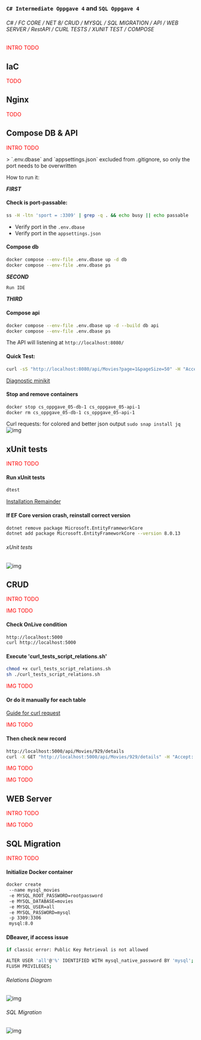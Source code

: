 ### `C# Intermediate Oppgave 4` and `SQL Oppgave 4`
###### C# / FC CORE / NET 8/ CRUD / MYSQL / SQL MIGRATION / API / WEB SERVER / RestAPI / CURL TESTS / XUNIT TEST / COMPOSE
<p style="color: red;">INTRO TODO</p>

## IaC
<p style="color: red;">TODO</p>

## Nginx
<p style="color: red;">TODO</p>

## Compose DB & API
<p style="color: red;">INTRO TODO</p>
> `.env.dbase` and `appsettings.json` excluded from .gitignore, so only the port needs to be overwritten

How to run it:

___FIRST___
#### Check is port-passable:
```sh
ss -H -ltn 'sport = :3309' | grep -q . && echo busy || echo passable
```
- Verify port in the `.env.dbase`
- Verify port in the `appsettings.json`

#### Compose db
```sh
docker compose --env-file .env.dbase up -d db
docker compose --env-file .env.dbase ps
```

___SECOND___
```sh
Run IDE
```

___THIRD___
#### Compose api
```sh
docker compose --env-file .env.dbase up -d --build db api
docker compose --env-file .env.dbase ps
```
The API will listening at `http://localhost:8080/`
#### Quick Test:
```sh
curl -sS "http://localhost:8080/api/Movies?page=1&pageSize=50" -H "Accept: application/json" | jq .
```

[Diagnostic minikit](https://github.com/VoltG3/cs_oppgave_05/blob/master/_doc/diag_mkit.md)

#### Stop and remove containers
```sh 
docker stop cs_oppgave_05-db-1 cs_oppgave_05-api-1
docker rm cs_oppgave_05-db-1 cs_oppgave_05-api-1
```

Curl requests: for colored and better json output `sudo snap install jq`
![img](https://github.com/VoltG3/cs_oppgave_05/blob/master/04.png)


## xUnit tests
<p style="color: red;">INTRO TODO</p>

#### Run xUnit tests
```sh
dtest
```

[Installation Remainder](https://github.com/VoltG3/cs_oppgave_05/blob/master/_doc/rem_xunit.md)

#### If EF Core version crash, reinstall correct version
```sh
dotnet remove package Microsoft.EntityFrameworkCore
dotnet add package Microsoft.EntityFrameworkCore --version 8.0.13
```
###### xUnit tests
![img](https://github.com/VoltG3/cs_oppgave_05/blob/master/_doc/a_xunit.png)

## CRUD 
<p style="color: red;">INTRO TODO</p>
<p style="color: red;">IMG TODO</p>

#### Check OnLive condition
```sh
http://localhost:5000   
curl http://localhost:5000 
```

#### Execute 'curl_tests_script_relations.sh'
```sh
chmod +x curl_tests_script_relations.sh
sh ./curl_tests_script_relations.sh
```
<p style="color: red;">IMG TODO</p>

#### Or do it manually for each table
[Guide for curl request](https://github.com/VoltG3/cs_oppgave_05/blob/master/_doc/curl_tests.md)
<p style="color: red;">IMG TODO</p>

#### Then check new record
```sh
http://localhost:5000/api/Movies/929/details
curl -X GET "http://localhost:5000/api/Movies/929/details" -H "Accept: application/json"
````
<p style="color: red;">IMG TODO</p>
<p style="color: red;">IMG TODO</p>

## WEB Server
<p style="color: red;">INTRO TODO</p>
<p style="color: red;">IMG TODO</p>

## SQL Migration
<p style="color: red;">INTRO TODO</p>

#### Initialize Docker container
```sh
docker create
 --name mysql_movies
 -e MYSQL_ROOT_PASSWORD=rootpassword
 -e MYSQL_DATABASE=movies
 -e MYSQL_USER=all
 -e MYSQL_PASSWORD=mysql
 -p 3309:3306
 mysql:8.0
```

#### DBeaver, if access issue
```sh
if classic error: Public Key Retrieval is not allowed

ALTER USER 'all'@'%' IDENTIFIED WITH mysql_native_password BY 'mysql';
FLUSH PRIVILEGES;
```

###### Relations Diagram
![img](https://github.com/VoltG3/cs_oppgave_05/blob/master/_doc/01.png)

###### SQL Migration
![img](https://github.com/VoltG3/cs_oppgave_05/blob/master/_doc/a_diagram.png)
